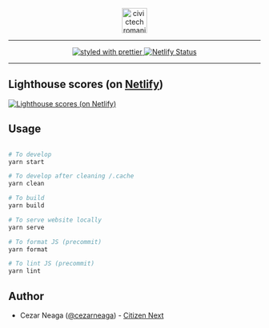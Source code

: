 <p align="center">
  <a href="https://github.com/civictechro" title="civictech romania">
    <img
      src="https://civictech.ro/public/images/civictech_logo.svg"
      height="50"
      alt="civictech romania"
    />
  </a>
</p>

---

<p align="center">
  <!-- <a href="https://circleci.com/gh/civictechro">
    <img
      src="https://circleci.com/gh/civictechro.svg?style=svg&circle-token="
      alt="CircleCI"
    />
  </a> -->
  <!-- this works with Circle CI -->
  <!-- <a href="https://greenkeeper.io/">
    <img
      src="https://badges.greenkeeper.io/fabe/gatsby-universal.svg"
      alt="Greenkeeper badge"
    />
  </a> -->
  <a href="https://github.com/prettier/prettier">
    <img
      src="https://img.shields.io/badge/styled_with-prettier-ff69b4.svg"
      alt="styled with prettier"
    />
  </a>

  <a href="https://app.netlify.com/sites/civictechro/deploys">
    <img
      src="https://api.netlify.com/api/v1/badges/b45fad82-0cbe-4f3d-96d4-5f342ecf294c/deploy-status"
      alt="Netlify Status"
    />
  </a>
</p>

---

## Lighthouse scores (on [Netlify](https://netlify.com))

[![Lighthouse scores (on Netlify)](https://lighthouse.now.sh/?perf=100&pwa=100&a11y=100&bp=100&seo=100)](https://circleci.com/gh/civictechro/civictechro)

## Usage

```bash

# To develop
yarn start

# To develop after cleaning /.cache
yarn clean

# To build
yarn build

# To serve website locally
yarn serve

# To format JS (precommit)
yarn format

# To lint JS (precommit)
yarn lint

```

## Author

- Cezar Neaga ([@cezarneaga](https://twitter.com/cezarneaga)) - [Citizen Next](https://citizennext.ro)
